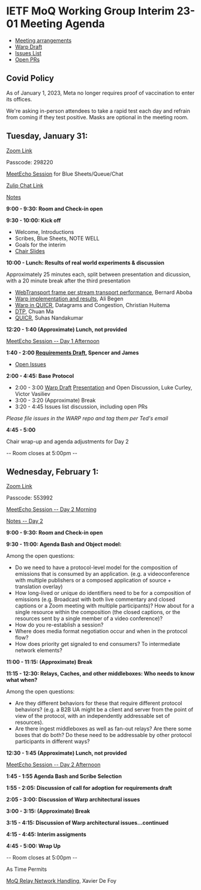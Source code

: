 # IETF MoQ Working Group Interim 23-01 Meeting Agenda

* [Meeting arrangements](https://github.com/moq-wg/wg-materials/blob/master/interim-23-01/arrangements.md)
* [Warp Draft](https://kixelated.github.io/warp-draft/draft-lcurley-warp.html)
* [Issues List](https://github.com/kixelated/warp-draft/issues)
* [Open PRs](https://github.com/kixelated/warp-draft/pulls)

## Covid Policy

As of January 1, 2023, Meta no longer requires proof of vaccination to enter its
offices.

We're asking in-person attendees to take a rapid test each day and refrain from
coming if they test positive.  Masks are optional in the meeting room.

## Tuesday, January 31:

[Zoom Link](https://fb.zoom.us/j/92637375736)

Passcode: 298220

[MeetEcho Session](https://meetings.conf.meetecho.com/interim/?short=efac8b55-b9aa-491b-abd9-4da9b0579e31) for Blue Sheets/Queue/Chat

[Zulip Chat Link](https://zulip.ietf.org/#narrow/stream/moq)

[Notes](https://notes.ietf.org/notes-ietf-interim-2023-moq-03-moq)

 **9:00 -  9:30: Room and Check-in open**

 **9:30 - 10:00: Kick off**

* Welcome, Introductions
* Scribes, Blue Sheets, NOTE WELL
* Goals for the interim
* [Chair Slides](https://github.com/moq-wg/wg-materials/blob/main/interim-23-01/MoQ%20Interim%2023-01.pdf)

**10:00 -  Lunch: Results of real world experiments & discussion**

Approximately 25 minutes each, split between presentation and dicussion, with a 20 minute break after the third presentation

* [WebTransport frame per stream transport performance](https://github.com/moq-wg/wg-materials/blob/main/interim-23-01/MoQ_Interim_Jan_31_2023.pdf), Bernard Aboba
* [Warp implementation and results](https://urldefense.com/v3/__https://docs.google.com/presentation/d/17lM0oGhpSRwMGCxbUS3PRmn8YgtcW9EKuClMKcM-Ihg/edit?usp=sharing__;!!Bt8RZUm9aw!4HP8i1S8jyWUjt5MxaXW6k3-BVDCf0vtArcXCXi-zZOCRe6G0GoJ03IsdafV95LyXfSMU_rIs2ln0w9OT0rP$), Ali Begen
* [Warp in QUICR](https://github.com/moq-wg/wg-materials/blob/main/interim-23-01/Warp%20in%20QUICR%2C%20Datagrams%20and%20Congestion.pdf), Datagrams and Congestion, Christian Huitema
* [DTP](https://github.com/moq-wg/wg-materials/blob/main/interim-23-01/DTP_MoQ_interim.pdf), Chuan Ma
* [QUICR](https://github.com/moq-wg/wg-materials/blob/main/interim-23-01/quicr-moq-interim.pdf), Suhas Nandakumar

**12:20 -  1:40  (Approximate) Lunch, not provided**

[MeetEcho Session -- Day 1 Afternoon](https://meetings.conf.meetecho.com/interim/?short=9f2f22d9-18f0-454f-b22f-e9f8b5a5020e)

 **1:40 -  2:00  [Requirements Draft](https://github.com/fiestajetsam/draft-gruessing-moq-requirements), Spencer and James**
 * [Open Issues](https://github.com/fiestajetsam/draft-gruessing-moq-requirements/issues)

**2:00 - 4:45: Base Protocol**

* 2:00 -  3:00  [Warp Draft](https://kixelated.github.io/warp-draft/draft-lcurley-warp.html) [Presentation](https://docs.google.com/presentation/d/1z4_uK4Tibe3QfqtNLR4EoyJlzBrQevCBaB3j5z83pLc/edit?usp=sharing) and Open Discussion, Luke Curley, Victor Vasiliev
* 3:00 -  3:20  (Approximate) Break
* 3:20 -  4:45  Issues list discussion, including open PRs
 
*Please file issues in the WARP repo and tag them per Ted's email*

**4:45 -  5:00**

Chair wrap-up and agenda adjustments for Day 2

-- Room closes at 5:00pm --


## Wednesday, February 1:

[Zoom Link](https://fb.zoom.us/j/94595516261)

Passcode: 553992

[MeetEcho Session -- Day 2 Morning](https://meetings.conf.meetecho.com/interim/?short=1db9c18d-bdb5-4c0c-83f6-f14ad9e45f74)

[Notes -- Day 2](https://notes.ietf.org/notes-ietf-interim-2023-moq-05-moq)

 **9:00 -  9:30: Room and Check-in open**

**9:30 - 11:00: Agenda Bash and Object model:**

Among the open questions:
* Do we need to have a protocol-level model for the composition of emissions that is consumed by an application.  (e.g. a videoconference with multiple publishers or a composed application of source + translation overlay)
* How long-lived or unique do identifiers need to be for a composition of emissions (e.g. Broadcast with both live commentary and closed captions or a Zoom meeting with multiple participants)?   How about for a single resource within the composition (the closed captions, or the resources sent by a single member of a video conference)?
*	How do you re-establish a session?
* Where does media format negotiation occur and when in the protocol flow?
*	How does priority get signaled to end consumers?  To intermediate network elements?

**11:00 - 11:15: (Approximate) Break**

**11:15 - 12:30:  Relays, Caches, and other middleboxes: Who needs to know what when?**

Among the open questions:
* Are they different behaviors for these that require different protocol behaviors? (e.g. a B2B UA might be a client and server from the point of view of the protocol, with an independently addressable set of resources).
* Are there ingest middleboxes as well as fan-out relays?  Are there some boxes that do both?  Do these need to be addressable by other protocol participants in different ways?

**12:30 - 1:45 (Approximate) Lunch, not provided**

[MeetEcho Session -- Day 2 Afternoon](https://meetings.conf.meetecho.com/interim/?short=120cc293-8cf9-4d01-95bd-a53e860f90ee)

**1:45 - 1:55 Agenda Bash and Scribe Selection**

**1:55 - 2:05: Discussion of call for adoption for requirements draft**

**2:05 - 3:00: Discussion of Warp architectural issues**

**3:00 - 3:15: (Approximate) Break**

**3:15 - 4:15: Discussion of Warp architectural issues...continued**

**4:15 - 4:45: Interim assigments**

**4:45 - 5:00: Wrap Up**

-- Room closes at 5:00pm --

As Time Permits

[MoQ Relay Network Handling](https://www.ietf.org/archive/id/draft-defoy-moq-relay-network-handling-01.html), Xavier De Foy
